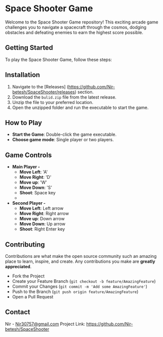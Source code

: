# Space Shooter Game

Welcome to the Space Shooter Game repository! This exciting arcade game challenges you to navigate a spacecraft through the cosmos, dodging obstacles and defeating enemies to earn the highest score possible.

## Getting Started

To play the Space Shooter Game, follow these steps:

## Installation
1. Navigate to the [Releases] (https://github.com/Nir-betesh/SpaceShooter/releases) section.
2. Download the `bulid.zip` file from the latest release.
3. Unzip the file to your preferred location.
4. Open the unzipped folder and run the executable to start the game.

## How to Play

- **Start the Game**: Double-click the game executable.
- **Choose game mode**: Single player or two players.

## **Game Controls**

- **Main Player -**
  - **Move Left**: 'A'
  - **Move Right**: 'D'
  - **Move up**: 'W'
  - **Move Down**: 'S'
  - **Shoot**: Space key
  - 
- **Second Player -**
  - **Move Left**: Left arrow
  - **Move Right**: Right arrow
  - **Move up**: Down arrow
  - **Move Down**: Up arrow
  - **Shoot**: Right Enter key

## Contributing

Contributions are what make the open source community such an amazing place to learn, inspire, and create. Any contributions you make are **greatly appreciated**.

- Fork the Project
- Create your Feature Branch (`git checkout -b feature/AmazingFeature`)
- Commit your Changes (`git commit -m 'Add some AmazingFeature'`)
- Push to the Branch (`git push origin feature/AmazingFeature`)
- Open a Pull Request

## Contact

Nir - Nir30757@gmail.com
Project Link: https://github.com/Nir-betesh/SpaceShooter
